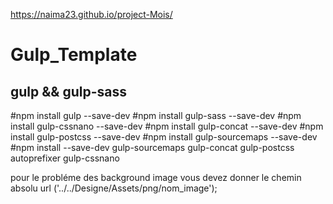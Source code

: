 https://naima23.github.io/project-Mois/


# Gulp_Template

## gulp && gulp-sass

#npm install gulp --save-dev
#npm install gulp-sass --save-dev
#npm install gulp-cssnano --save-dev
#npm install gulp-concat --save-dev
#npm install gulp-postcss --save-dev
#npm install gulp-sourcemaps --save-dev
#npm install --save-dev gulp-sourcemaps gulp-concat gulp-postcss autoprefixer gulp-cssnano
  

  pour le probléme des background image vous devez donner le chemin absolu url ('../../Designe/Assets/png/nom_image');
  
